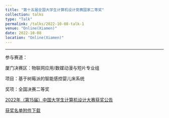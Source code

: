 ```yaml
---
title: "第十五届全国大学生计算机设计竞赛国家二等奖"
collection: talks
type: "Talk"
permalink: /talks/2022-10-08-talk-1
venue: "Online(Xiamen)"
date: 2022-10-08
location: "Online(Xiamen)"
---
```


---

参与赛道：

厦门决赛区：物联网应用/数媒动漫与短片专业组

项目：基于树莓派的智能感控婴儿床系统

奖项：全国决赛二等奖

[2022年（第15届）中国大学生计算机设计大赛获奖公告](https://jsjds.blcu.edu.cn/info/1043/1742.htm)

[获奖名单附件下载](https://2022.jsjds.com.cn/Backend/Common/file/download?name=vpGYyVcmKXCFE4r_fhG3mKH4E8ErzFM5.pdf)
